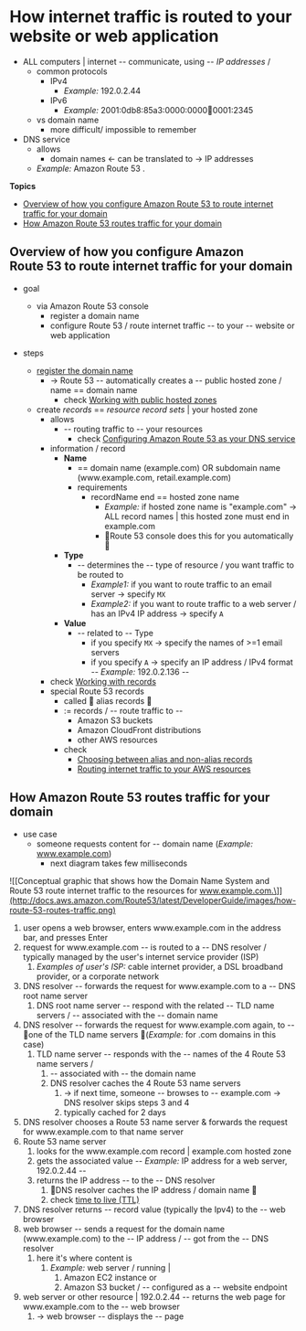 # How internet traffic is routed to your website or web application<a name="welcome-dns-service"></a>

* ALL computers | internet -- communicate, using -- *IP addresses* /
  * common protocols
    * IPv4
      * _Example:_ 192\.0\.2\.44
    * IPv6
      * _Example:_ 2001:0db8:85a3:0000:0000:abcd:0001:2345
  * vs domain name
    * more difficult/ impossible to remember
* DNS service
  * allows
    * domain names <- can be translated to -> IP addresses
  * _Example:_ Amazon Route 53 \.

**Topics**
+ [Overview of how you configure Amazon Route 53 to route internet traffic for your domain](#welcome-dns-service-how-to-configure)
+ [How Amazon Route 53 routes traffic for your domain](#welcome-dns-service-how-route-53-routes-traffic)

## Overview of how you configure Amazon Route 53 to route internet traffic for your domain<a name="welcome-dns-service-how-to-configure"></a>

* goal
  * via Amazon Route 53 console
    * register a domain name
    * configure Route 53 / route internet traffic -- to your -- website or web application 

* steps
  * [register the domain name](welcome-domain-registration.md)
    * -> Route 53 -- automatically creates a -- public hosted zone / name == domain name
      * check [Working with public hosted zones](AboutHZWorkingWith.md)
  * create *records* == *resource record sets* | your hosted zone 
    * allows
      * -- routing traffic to -- your resources
        * check [Configuring Amazon Route 53 as your DNS service](dns-configuring.md)
    * information / record
      * **Name**  
        * == domain name \(example\.com\) OR subdomain name \(www\.example\.com, retail\.example\.com\)
        * requirements
          * recordName end == hosted zone name
            * _Example:_ if hosted zone name is "example.com" -> ALL record names | this hosted zone must end in example.com
            * 👀Route 53 console does this for you automatically 👀
      * **Type**
        * -- determines the -- type of resource / you want traffic to be routed to
          * _Example1:_ if you want to route traffic to an email server -> specify `MX`
          * _Example2:_ if you want to route traffic to a web server / has an IPv4 IP address -> specify `A`
      * **Value**  
        * -- related to -- Type
          * if you specify `MX` -> specify the names of >=1 email servers 
          * if you specify `A` -> specify an IP address / IPv4 format -- _Example:_ 192.0.2.136 --
    * check [Working with records](rrsets-working-with.md)
    * special Route 53 records
      * called 👀 alias records 👀
      * := records / -- route traffic to -- 
        * Amazon S3 buckets
        * Amazon CloudFront distributions
        * other AWS resources
      * check 
        * [Choosing between alias and non\-alias records](resource-record-sets-choosing-alias-non-alias.md) 
        * [Routing internet traffic to your AWS resources](routing-to-aws-resources.md)

## How Amazon Route 53 routes traffic for your domain<a name="welcome-dns-service-how-route-53-routes-traffic"></a>

* use case
  * someone requests content for -- domain name (_Example:_ www.example.com)
    * next diagram takes few milliseconds

![\[Conceptual graphic that shows how the Domain Name System and Route 53 route internet traffic to the resources for www.example.com.\]](http://docs.aws.amazon.com/Route53/latest/DeveloperGuide/images/how-route-53-routes-traffic.png)

1. user opens a web browser, enters www\.example\.com in the address bar, and presses Enter
1. request for www\.example\.com -- is routed to a -- DNS resolver / typically managed by the user's internet service provider (ISP)
   1. _Examples of user's ISP:_ cable internet provider, a DSL broadband provider, or a corporate network
1. DNS resolver -- forwards the request for www\.example\.com to a -- DNS root name server
   1. DNS root name server -- respond with the related -- TLD name servers / -- associated with the -- domain name 
1. DNS resolver -- forwards the request for www\.example\.com again, to -- 👀one of the TLD name servers 👀(_Example:_ for .com domains in this case)
   1. TLD name server -- responds with the -- names of the 4 Route 53 name servers /
      1. -- associated with -- the domain name
      2. DNS resolver caches the 4 Route 53 name servers
         1. -> if next time, someone -- browses to -- example\.com -> DNS resolver skips steps 3 and 4 
         2. typically cached for 2 days
1. DNS resolver chooses a Route 53 name server &  forwards the request for www\.example\.com to that name server
1. Route 53 name server
   1. looks for the www\.example\.com record | example\.com hosted zone
   2. gets the associated value -- _Example:_ IP address for a web server, 192\.0\.2\.44 --
   3. returns the IP address -- to the -- DNS resolver
      1. 👀DNS resolver caches the IP address / domain name 👀
        1. check [time to live (TTL)](route-53-concepts.md#route-53-concepts-time-to-live) 
1. DNS resolver returns -- record value (typically the Ipv4) to the -- web browser
1. web browser -- sends a request for the domain name (www\.example\.com) to the -- IP address / -- got from the -- DNS resolver
   1. here it's where content is
      1. _Example:_ web server / running |
         1. Amazon EC2 instance or
         2. Amazon S3 bucket / -- configured as a -- website endpoint
1. web server or other resource | 192\.0\.2\.44 -- returns the web page for www\.example\.com to the -- web browser
   1. -> web browser -- displays the -- page